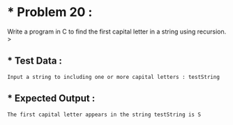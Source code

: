 # * Problem 20 :

Write a program in C to find the first capital letter in a string using recursion. >

## * Test Data :

    Input a string to including one or more capital letters : testString

## * Expected Output :

    The first capital letter appears in the string testString is S